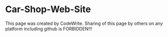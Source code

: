 # Car-Shop-Web-Site
This page was created by CodeWrite. Sharing of this page by others on any platform including github is FORBIDDEN!!!
